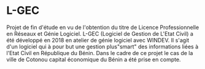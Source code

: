# L-GEC
Projet de fin d'étude en vu de l'obtention du titre de Licence Professionnelle en Réseaux et Génie Logiciel. L-GEC (Logiciel de Gestion de L'Etat Civil) a été développé en 2018 en atelier de génie logiciel avec WINDEV. Il s'agit d'un logiciel qui à pour but une gestion plus"smart" des informations liées à l'Etat Civil en République du Bénin. Dans le cadre de ce projet le cas de la ville de Cotonou capital économique du Bénin a été prise en compte.
